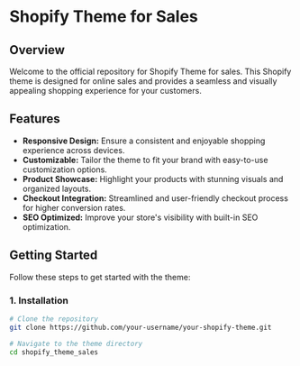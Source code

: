 # Shopify Theme for Sales

## Overview

Welcome to the official repository for Shopify Theme for sales. This Shopify theme is designed for online sales and provides a seamless and visually appealing shopping experience for your customers.

## Features

- **Responsive Design:** Ensure a consistent and enjoyable shopping experience across devices.
- **Customizable:** Tailor the theme to fit your brand with easy-to-use customization options.
- **Product Showcase:** Highlight your products with stunning visuals and organized layouts.
- **Checkout Integration:** Streamlined and user-friendly checkout process for higher conversion rates.
- **SEO Optimized:** Improve your store's visibility with built-in SEO optimization.

## Getting Started

Follow these steps to get started with the theme:

### 1. Installation

```bash
# Clone the repository
git clone https://github.com/your-username/your-shopify-theme.git

# Navigate to the theme directory
cd shopify_theme_sales


```


